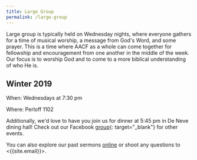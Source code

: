 ```yaml
---
title: Large Group
permalink: /large-group
---
```


Large group is typically held on Wednesday nights, where everyone gathers for a time of musical worship, a message from God's Word, and some prayer. This is a time where AACF as a whole can come together for fellowship and encouragement from one another in the middle of the week. Our focus is to worship God and to come to a more biblical understanding of who He is.

## Winter 2019

When: Wednesdays at 7:30 pm

Where: Perloff 1102

Additionally, we'd love to have you join us for dinner at 5:45 pm in De Neve dining hall! Check out our Facebook [group](https://www.facebook.com/groups/aacfla.18.19/){: target="_blank"} for other events.

You can also explore our past sermons [online](/sermons) or shoot any questions to <{{site.email}}>.
